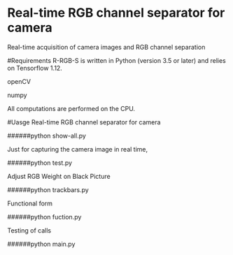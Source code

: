 # Real-time RGB channel separator for camera

Real-time acquisition of camera images and RGB channel separation


#Requirements
R-RGB-S is written in Python (version 3.5 or later) and relies on Tensorflow 1.12.

openCV

numpy

All computations are performed on the CPU.

#Uasge
Real-time RGB channel separator for camera

######python show-all.py

Just for capturing the camera image in real time,

######python test.py

Adjust RGB Weight on Black Picture

######python trackbars.py

Functional form

######python fuction.py

Testing of calls

######python main.py







